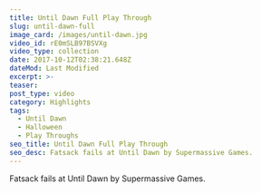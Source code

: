 ```yaml
---
title: Until Dawn Full Play Through
slug: until-dawn-full
image_card: /images/until-dawn.jpg
video_id: rE0mSLB97BSVXg
video_type: collection
date: 2017-10-12T02:38:21.648Z
dateMod: Last Modified
excerpt: >-
teaser:
post_type: video
category: Highlights
tags:
  - Until Dawn
  - Halloween
  - Play Throughs
seo_title: Until Dawn Full Play Through
seo_desc: Fatsack fails at Until Dawn by Supermassive Games.
---
```

Fatsack fails at Until Dawn by Supermassive Games.
